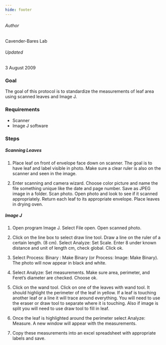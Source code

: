 ```yaml
---
hide: footer
---
```


###### Author
Cavender-Bares Lab

###### Updated
3 August 2009

### Goal

The goal of this protocol is to standardize the measurements of leaf area using scanned leaves and Image J.

### Requirements

- Scanner
- Image J software

### Steps

##### Scanning Leaves

1. Place leaf on front of envelope face down on scanner. The goal is to have leaf and label visible in photo. Make sure a clear ruler is also on the scanner and seen in the image.

2. Enter scanning and camera wizard. Choose color picture and name the file something unique like the date and page number. Save as JPEG image in a folder. Scan photo. Open photo and look to see if it scanned appropriately. Return each leaf to its appropriate envelope. Place leaves in drying oven.

##### Image J

1. Open program Image J. Select File open. Open scanned photo.

2. Click on the line box to select draw line tool. Draw a line on the ruler of a certain length. (8 cm). Select Analyze: Set Scale. Enter 8 under known distance and unit of length cm, check global. Click ok.

3. Select Process: Binary : Make Binary (or Process: Image: Make Binary). The photo will now appear in black and white.

4. Select Analyze: Set measurements. Make sure area, perimeter, and Feret’s diameter are checked. Choose ok.

5. Click on the wand tool. Click on one of the leaves with wand tool. It should highlight the perimeter of the leaf in yellow. If a leaf is touching another leaf or a line it will trace around everything. You will need to use the eraser or draw tool to separate where it is touching. Also if image is split you will need to use draw tool to fill in leaf.

6. Once the leaf is highlighted around the perimeter select Analyze: Measure. A new window will appear with the measurements.
   
7. Copy these measurements into an excel spreadsheet with appropriate labels and save.
